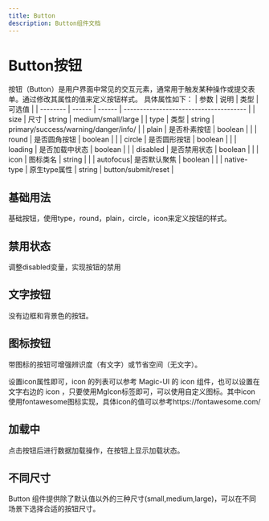```yaml
---
title: Button
description: Button组件文档
---
```


# Button按钮

按钮（Button）是用户界面中常见的交互元素，通常用于触发某种操作或提交表单。通过修改其属性的值来定义按钮样式。
具体属性如下：
| 参数     | 说明   | 类型   | 可选值                                 |
| -------- | ------ | ------ | -------------------------------------- |
| size     | 尺寸   | string | medium/small/large                    |
| type     | 类型   | string | primary/success/warning/danger/info/ |
| plain    | 是否朴素按钮 | boolean |                                        |
| round    | 是否圆角按钮 | boolean |                                        |
| circle   | 是否圆形按钮 | boolean |                                        |
| loading  | 是否加载中状态 | boolean |                                        |
| disabled | 是否禁用状态 | boolean |                                        |
| icon     | 图标类名 | string |                                        |
| autofocus| 是否默认聚焦 | boolean |                                        |
| native-type | 原生type属性 | string | button/submit/reset                   |

## 基础用法

基础按钮，使用type，round，plain，circle，icon来定义按钮的样式。

<preview path="../demo/Button/Basic.vue" title="基础用法" description="Button 组件的基础用法"></preview>

## 禁用状态
调整disabled变量，实现按钮的禁用
<preview path="../demo/Button/Disable.vue" title="禁用状态" description="Button 组件的禁用状态"></preview>

## 文字按钮
没有边框和背景色的按钮。
<preview path="../demo/Button/Text.vue" title="文字按钮" description="Button 组件的文字按钮"></preview>

## 图标按钮
带图标的按钮可增强辨识度（有文字）或节省空间（无文字）。

设置icon属性即可，icon 的列表可以参考 Magic-UI 的 icon 组件，也可以设置在文字右边的 icon ，只要使用MgIcon标签即可，可以使用自定义图标。其中icon使用fontawesome图标实现，具体icon的值可以参考https://fontawesome.com/

<preview path="../demo/Button/ButtonIcon.vue" title="图标按钮" description="Button 组件的图标按钮"></preview>

## 加载中
点击按钮后进行数据加载操作，在按钮上显示加载状态。
<preview path="../demo/Button/Loading.vue" title="加载中" description="Button 组件的加载中"></preview>

## 不同尺寸
Button 组件提供除了默认值以外的三种尺寸(small,medium,large)，可以在不同场景下选择合适的按钮尺寸。
<preview path="../demo/Button/Size.vue" title="不同尺寸" description="Button 组件的不同尺寸"></preview>